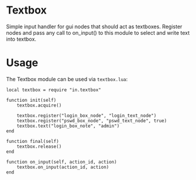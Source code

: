 # Textbox
Simple input handler for gui nodes that should act as textboxes. Register nodes and pass any call to on_input() to this module to select and write text into textbox.

# Usage
The Textbox module can be used via ```textbox.lua```:

    local textbox = require "in.textbox"

    function init(self)
		textbox.acquire()

 		textbox.register("login_box_node", "login_text_node")
		textbox.register("pswd_box_node", "pswd_text_node", true)
		textbox.text("login_box_note", "admin")
    end

    function final(self)
 		textbox.release()
    end

    function on_input(self, action_id, action)
 		textbox.on_input(action_id, action)
    end
